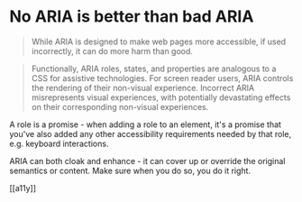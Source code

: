 # No ARIA is better than bad ARIA

>While ARIA is designed to make web pages more accessible, if used incorrectly, it can do more harm than good.

> Functionally, ARIA roles, states, and properties are analogous to a CSS for assistive technologies. For screen reader users, ARIA controls the rendering of their non-visual experience. Incorrect ARIA misrepresents visual experiences, with potentially devastating effects on their corresponding non-visual experiences.

A role is a promise - when adding a role to an element, it's a promise that you've also added any other accessibility requirements needed by that role, e.g. keyboard interactions.

ARIA can both cloak and enhance - it can cover up or override the original semantics or content. Make sure when you do so, you do it right.

[[a11y]]